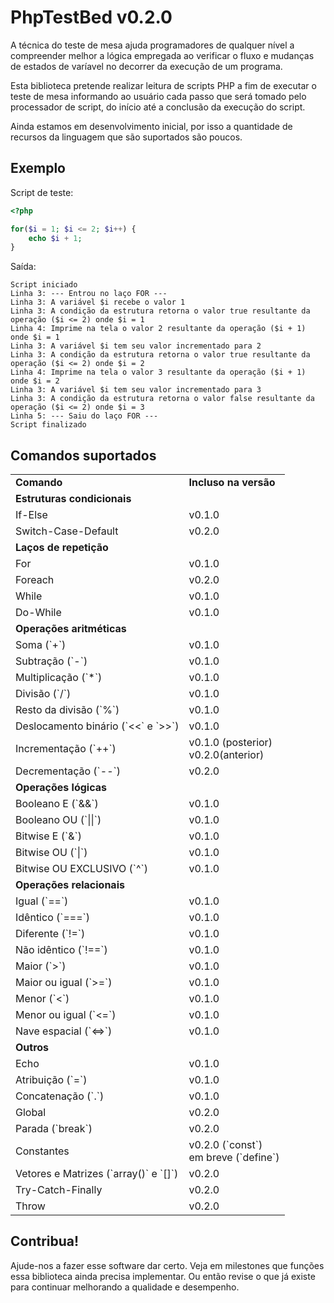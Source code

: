 # PhpTestBed v0.2.0

A técnica do teste de mesa ajuda programadores de qualquer nível a compreender
melhor a lógica empregada ao verificar o fluxo e mudanças de estados de varíavel
no decorrer da execução de um programa.

Esta biblioteca pretende realizar leitura de scripts PHP a fim de executar o
teste de mesa informando ao usuário cada passo que será tomado pelo processador
de script, do início até a conclusão da execução do script.

Ainda estamos em desenvolvimento inicial, por isso a quantidade de recursos da
linguagem que são suportados são poucos.

## Exemplo

Script de teste:
```php
<?php

for($i = 1; $i <= 2; $i++) {
    echo $i + 1;
}
```

Saída:
```
Script iniciado
Linha 3: --- Entrou no laço FOR ---
Linha 3: A variável $i recebe o valor 1
Linha 3: A condição da estrutura retorna o valor true resultante da operação ($i <= 2) onde $i = 1
Linha 4: Imprime na tela o valor 2 resultante da operação ($i + 1) onde $i = 1
Linha 3: A variável $i tem seu valor incrementado para 2
Linha 3: A condição da estrutura retorna o valor true resultante da operação ($i <= 2) onde $i = 2
Linha 4: Imprime na tela o valor 3 resultante da operação ($i + 1) onde $i = 2
Linha 3: A variável $i tem seu valor incrementado para 3
Linha 3: A condição da estrutura retorna o valor false resultante da operação ($i <= 2) onde $i = 3
Linha 5: --- Saiu do laço FOR ---
Script finalizado
```

## Comandos suportados

<table>
    <tr>
        <td><b>Comando</b></td>
        <td><b>Incluso na versão</b></td>
    </tr>
	<tr>
    	<td colspan="2">
    		<b>Estruturas condicionais</b>
    	</td>
    </tr>
	<tr>
    	<td>If-Else</td>
    	<td>v0.1.0</td>
	</tr>
        <tr>
    	<td>Switch-Case-Default</td>
    	<td>v0.2.0</td>
	</tr>
  	<tr>
    <td colspan="2"><b>Laços de repetição</b></td>
  	</tr>
    <tr>
    <td>For</td>
    <td>v0.1.0</td>
    </tr>
    <tr>    
    <td>Foreach</td>
    <td>v0.2.0</td>
    </tr>
    <tr>
    <td>While</td>
    <td>v0.1.0</td>
    </tr>
    <tr>
    <td>Do-While</td>
    <td>v0.1.0</td>
    </tr>
    <tr>
    <td colspan="2"><b>Operações aritméticas</b></td>
  	</tr>
    <tr>
    <td>Soma (`+`)</td>
    <td>v0.1.0</td>
    </tr>
    <tr>
    <td>Subtração (`-`)</td>
    <td>v0.1.0</td>
    </tr>
    <tr>
    <td>Multiplicação (`*`)</td>
    <td>v0.1.0</td>
    </tr>
    <tr>
    <td>Divisão (`/`)</td>
    <td>v0.1.0</td>
    </tr>
    <tr>
    <td>Resto da divisão (`%`)</td>
    <td>v0.1.0</td>
    </tr>
    <tr>
    <td>Deslocamento binário (`&lt;&lt;` e `&gt;&gt;`)</td>
    <td>v0.1.0</td>
    </tr>
    <tr>
    <td>Incrementação (`++`)</td>
    <td>v0.1.0 (posterior)<br>v0.2.0(anterior)</td>
    </tr>
    <tr>
    <td>Decrementação (`--`)</td>
    <td>v0.2.0</td>
    </tr>
    <tr>
    <td colspan="2"><b>Operações lógicas</b></td>
    </tr>
    <tr>
    <td>Booleano E (`&amp;&amp;`)</td>
    <td>v0.1.0</td>
    </tr>
    <tr>
    <td>Booleano OU (`||`)</td>
    <td>v0.1.0</td>
    </tr>
    <tr>
    <td>Bitwise E (`&amp;`)</td>
    <td>v0.1.0</td>
    </tr>
    <tr>
    <td>Bitwise OU (`|`)</td>
    <td>v0.1.0</td>
    </tr>
    <tr>
    <td>Bitwise OU EXCLUSIVO (`^`)</td>
    <td>v0.1.0</td>
    </tr>
    <tr>
    <td colspan="2"><b>Operações relacionais</b></td>
    </tr>
    <tr>	
    <td>Igual (`==`)</td>
    <td>v0.1.0</td>
    </tr>
    <tr>	
    <td>Idêntico (`===`)</td>
    <td>v0.1.0</td>
    </tr>
    <tr>	
    <td>Diferente (`!=`)</td>
    <td>v0.1.0</td>
    </tr>
    <tr>	
    <td>Não idêntico (`!==`)</td>
    <td>v0.1.0</td>
    </tr>
    <tr>	
    <td>Maior (`&gt;`)</td>
    <td>v0.1.0</td>
    </tr>
    <tr>	
    <td>Maior ou igual (`&gt;=`)</td>
    <td>v0.1.0</td>
    </tr>
    <tr>	
    <td>Menor (`&lt;`)</td>
    <td>v0.1.0</td>
    </tr>
    <tr>	
    <td>Menor ou igual (`&lt;=`)</td>
    <td>v0.1.0</td>
    </tr>
    <tr>	
    <td>Nave espacial (`&lt;=&gt;`)</td>
    <td>v0.1.0</td>
    </tr>	
    <tr>
    <td colspan="2"><b>Outros</b></td>
    </tr>
    <tr>	
    <td>Echo</td>
    <td>v0.1.0</td>
    </tr>
    <tr>
    <td>Atribuição (`=`)</td>
    <td>v0.1.0</td>
    </tr>
    <tr>
    <td>Concatenação (`.`)</td>
    <td>v0.1.0</td>
    </tr>
    <tr>
    <td>Global</td>
    <td>v0.2.0</td>
    </tr>
    <tr>
    <td>Parada (`break`)</td>
    <td>v0.2.0</td>
    </tr>
    <tr>
    <td>Constantes</td>
    <td>v0.2.0 (`const`)<br>em breve (`define`)</td>
    </tr>
    <tr>
    <td>Vetores e Matrizes (`array()` e `[]`)</td>
    <td>v0.2.0</td>
    </tr>
    <tr>
    <td>Try-Catch-Finally</td>
    <td>v0.2.0</td>
    </tr>
    <tr>
    <td>Throw</td>
    <td>v0.2.0</td>
    </tr>
    </table>


## Contribua!

Ajude-nos a fazer esse software dar certo. Veja em milestones que funções essa
biblioteca ainda precisa implementar. Ou então revise o que já existe para
continuar melhorando a qualidade e desempenho.